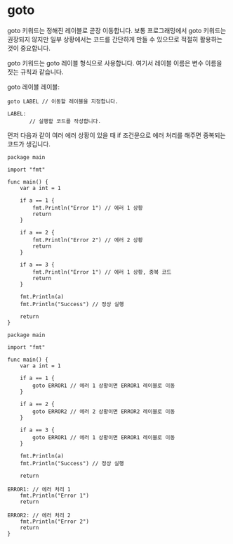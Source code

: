 
# goto

goto 키워드는 정해진 레이블로 곧장 이동합니다. 보통 프로그래밍에서 goto 키워드는 권장되지 않지만 일부 상황에서는 코드를 간단하게 만들 수 있으므로 적절히 활용하는 것이 중요합니다.

goto 키워드는 goto 레이블 형식으로 사용합니다. 여기서 레이블 이름은 변수 이름을 짓는 규칙과 같습니다.

goto 레이블
레이블:

```
goto LABEL // 이동할 레이블을 지정합니다.

LABEL:
       // 실행할 코드를 작성합니다.
```
먼저 다음과 같이 여러 에러 상황이 있을 때 if 조건문으로 에러 처리를 해주면 중복되는 코드가 생깁니다.
```
package main

import "fmt"

func main() {
	var a int = 1

	if a == 1 {
		fmt.Println("Error 1") // 에러 1 상황
		return
	}

	if a == 2 {
		fmt.Println("Error 2") // 에러 2 상황
		return
	}

	if a == 3 {
		fmt.Println("Error 1") // 에러 1 상황, 중복 코드
		return
	}

	fmt.Println(a)
	fmt.Println("Success") // 정상 실행

	return
}
```
```
package main

import "fmt"

func main() {
	var a int = 1

	if a == 1 {
		goto ERROR1 // 에러 1 상황이면 ERROR1 레이블로 이동
	}

	if a == 2 {
		goto ERROR2 // 에러 2 상황이면 ERROR2 레이블로 이동
	}

	if a == 3 {
		goto ERROR1 // 에러 1 상황이면 ERROR1 레이블로 이동
	}

	fmt.Println(a)
	fmt.Println("Success") // 정상 실행

	return

ERROR1: // 에러 처리 1
	fmt.Println("Error 1")
	return

ERROR2: // 에러 처리 2
	fmt.Println("Error 2")
	return
}
```
